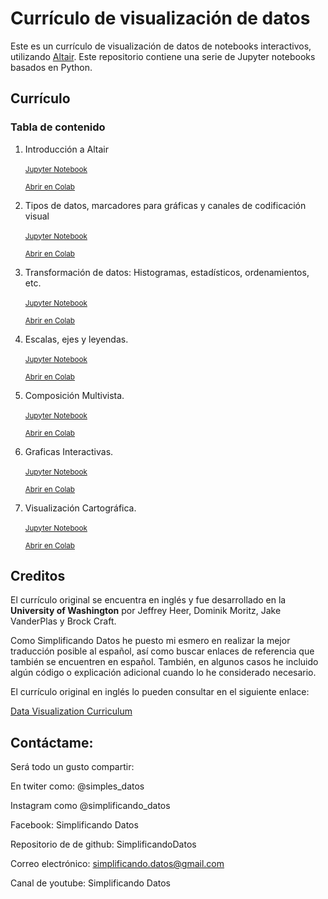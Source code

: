 # Currículo de visualización de datos

Este es un currículo de visualización de datos de notebooks interactivos, utilizando [Altair](https://altair-viz.github.io/). Este repositorio contiene una serie de Jupyter notebooks basados en Python.

## Currículo

### Tabla de contenido

1.  Introducción a Altair<br/>  
    <small>
      [Jupyter Notebook](https://github.com/SimplificandoDatos/Altair/blob/master/01_introduccion_altair.ipynb)
    
      [Abrir en Colab](https://colab.research.google.com/github/SimplificandoDatos/Altair/blob/master/01_introduccion_altair.ipynb)
    </small>
 2.  Tipos de datos, marcadores para gráficas y canales de codificación visual<br/>  
    <small>
      [Jupyter Notebook](https://github.com/SimplificandoDatos/Altair/blob/master/02_marcadores_codificadores_altair.ipynb)
    
      [Abrir en Colab](https://colab.research.google.com/github/SimplificandoDatos/Altair/blob/master/02_marcadores_codificadores_altair.ipynb)
    </small>
 3.  Transformación de datos: Histogramas, estadísticos, ordenamientos, etc.<br/>  
    <small>
      [Jupyter Notebook](https://github.com/SimplificandoDatos/Altair/blob/master/03_transformacion_de_datos_altair.ipynb)
    
      [Abrir en Colab](https://colab.research.google.com/github/SimplificandoDatos/Altair/blob/master/03_transformacion_de_datos_altair.ipynb)
    </small>
 4.  Escalas, ejes y leyendas.<br/>  
    <small>
      [Jupyter Notebook](https://github.com/SimplificandoDatos/Altair/blob/master/04_escalas_ejes_leyendas_altair.ipynb)
    
      [Abrir en Colab](https://colab.research.google.com/github/SimplificandoDatos/Altair/blob/master/04_escalas_ejes_leyendas_altair.ipynb)
    </small>
  5.  Composición Multivista.<br/>  
    <small>
      [Jupyter Notebook](https://github.com/SimplificandoDatos/Altair/blob/master/05_composion_multivista_altair.ipynb)
    
      [Abrir en Colab](https://colab.research.google.com/github/SimplificandoDatos/Altair/blob/master/05_composion_multivista_altair.ipynb)
    </small>
  6.  Graficas Interactivas.<br/>  
    <small>
      [Jupyter Notebook](https://github.com/SimplificandoDatos/Altair/blob/master/06_interaccion_altair.ipynb)
    
      [Abrir en Colab](https://colab.research.google.com/github/SimplificandoDatos/Altair/blob/master/06_interaccion_altair.ipynb)
    </small>
  7.  Visualización Cartográfica.<br/>  
    <small>
      [Jupyter Notebook](https://github.com/SimplificandoDatos/Altair/blob/master/07_cartografia_altair.ipynb)
    
      [Abrir en Colab](https://colab.research.google.com/github/SimplificandoDatos/Altair/blob/master/07_cartografia_altair.ipynb)
    </small>
    

    

## Creditos

El currículo original se encuentra en inglés y fue desarrollado en la **University of Washington** por Jeffrey Heer, Dominik Moritz, Jake VanderPlas y Brock Craft.

Como Simplificando Datos he puesto mi esmero en realizar la mejor traducción posible al español, así como buscar enlaces de referencia que también se encuentren en español. También, en algunos casos he incluido algún código o explicación adicional cuando lo he considerado necesario.

El currículo original en inglés lo pueden consultar en el siguiente enlace:

[Data Visualization Curriculum](https://github.com/uwdata/visualization-curriculum)

## Contáctame:

Será todo un gusto compartir:

En twiter como: @simples_datos

Instagram como @simplificando_datos

Facebook: Simplificando Datos

Repositorio de de github: SimplificandoDatos

Correo electrónico: simplificando.datos@gmail.com

Canal de youtube: Simplificando Datos
